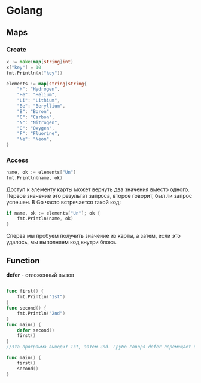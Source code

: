 # Golang


## Maps

### Create

```go
x := make(map[string]int)
x["key"] = 10
fmt.Println(x["key"])
```

```go
elements := map[string]string{
    "H": "Hydrogen",
    "He": "Helium",
    "Li": "Lithium",
    "Be": "Beryllium",
    "B": "Boron",
    "C": "Carbon",
    "N": "Nitrogen",
    "O": "Oxygen",
    "F": "Fluorine",
    "Ne": "Neon",
}
```

### Access

```go
name, ok := elements["Un"]
fmt.Println(name, ok)
```

Доступ к элементу карты может вернуть два значения вместо одного. Первое значение это результат запроса, второе говорит, был ли запрос успешен. В Go часто встречается такой код:

```go
if name, ok := elements["Un"]; ok {    
    fmt.Println(name, ok)
}
```

Сперва мы пробуем получить значение из карты, а затем, если это удалось, мы выполняем код внутри блока.


## Function
 
**defer** - отложенный вызов
```go 

func first() {
    fmt.Println("1st")
}
func second() {
    fmt.Println("2nd")
}
func main() {
    defer second()
    first()
}
//Эта программа выводит 1st, затем 2nd. Грубо говоря defer перемещает вызов second в конец функции:

func main() {
    first()
    second()
}
```

